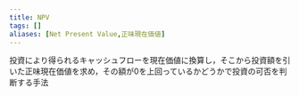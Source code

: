 ```yaml
---
title: NPV
tags: []
aliases: [Net Present Value,正味現在価値]
---
```

投資により得られるキャッシュフローを現在価値に換算し，そこから投資額を引いた正味現在価値を求め，その額が0を上回っているかどうかで投資の可否を判断する手法
